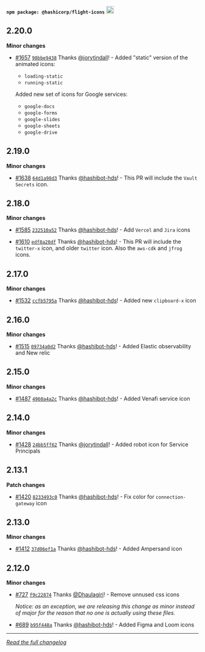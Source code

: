 <p class="doc-whats-new-changelog-npm-info">
  <strong><code>npm package: @hashicorp/flight-icons</code></strong>
  <a href="https://badge.fury.io/js/%40hashicorp%2Fflight-icons">
    <img src="https://badge.fury.io/js/%40hashicorp%2Fflight-icons.svg" alt="npm version" height="20">
  </a>
</p>

## 2.20.0

**Minor changes**

- [#1657](https://github.com/hashicorp/design-system/pull/1657) [`98bbe9438`](https://github.com/hashicorp/design-system/commit/98bbe9438e034695a552e4033c80ef28970ef22a) Thanks [@jorytindall](https://github.com/jorytindall)! - Added "static" version of the animated icons:

  - `loading-static`
  - `running-static`

  Added new set of icons for Google services:

  - `google-docs`
  - `google-forms`
  - `google-slides`
  - `google-sheets`
  - `google-drive`

## 2.19.0

**Minor changes**

- [#1638](https://github.com/hashicorp/design-system/pull/1638) [`64d1a98d3`](https://github.com/hashicorp/design-system/commit/64d1a98d36fc9c79e941929fec4b9ee6ee89ffdb) Thanks [@hashibot-hds](https://github.com/hashibot-hds)! - This PR will include the `Vault Secrets` icon.

## 2.18.0

**Minor changes**

- [#1585](https://github.com/hashicorp/design-system/pull/1585) [`232510a52`](https://github.com/hashicorp/design-system/commit/232510a529621114dd605b741f0fe5f571b2cb56) Thanks [@hashibot-hds](https://github.com/hashibot-hds)! - Add `Vercel` and `Jira` icons

- [#1610](https://github.com/hashicorp/design-system/pull/1610) [`edf8a20df`](https://github.com/hashicorp/design-system/commit/edf8a20dff1cc59c2cb8c0f211f91aa81a0b37f0) Thanks [@hashibot-hds](https://github.com/hashibot-hds)! - This PR will include the `twitter-x` icon, and older `twitter` icon. Also the `aws-cdk` and `jfrog` icons.

## 2.17.0

**Minor changes**

- [#1532](https://github.com/hashicorp/design-system/pull/1532) [`ccfb5795a`](https://github.com/hashicorp/design-system/commit/ccfb5795af4ee2e55939de1be3037003e85cc77e) Thanks [@hashibot-hds](https://github.com/hashibot-hds)! - Added new `clipboard-x` icon

## 2.16.0

**Minor changes**

- [#1515](https://github.com/hashicorp/design-system/pull/1515) [`09734a0d2`](https://github.com/hashicorp/design-system/commit/09734a0d2a45be0b25b8e841649d87ad9c600053) Thanks [@hashibot-hds](https://github.com/hashibot-hds)! - Added Elastic observability and New relic

## 2.15.0

**Minor changes**

- [#1487](https://github.com/hashicorp/design-system/pull/1487) [`4960a4a2c`](https://github.com/hashicorp/design-system/commit/4960a4a2cf368b47c22ac12186f9f2b48d406519) Thanks [@hashibot-hds](https://github.com/hashibot-hds)! - Added Venafi service icon

## 2.14.0

**Minor changes**

- [#1428](https://github.com/hashicorp/design-system/pull/1428) [`24bb5ff62`](https://github.com/hashicorp/design-system/commit/24bb5ff628c2166314854c1295d9998bbd5e2aba) Thanks [@jorytindall](https://github.com/jorytindall)! - Added robot icon for Service Principals

## 2.13.1

**Patch changes**

- [#1420](https://github.com/hashicorp/design-system/pull/1420) [`8233493c0`](https://github.com/hashicorp/design-system/commit/8233493c05c422f06f1e61bb17e9c5c2e5385090) Thanks [@hashibot-hds](https://github.com/hashibot-hds)! - Fix color for `connection-gateway` icon

## 2.13.0

**Minor changes**

- [#1412](https://github.com/hashicorp/design-system/pull/1412) [`37d06ef1a`](https://github.com/hashicorp/design-system/commit/37d06ef1ae9f1f5c4a30796e3c42e62ccbe860c9) Thanks [@hashibot-hds](https://github.com/hashibot-hds)! - Added Ampersand icon

## 2.12.0

**Minor changes**

- [#727](https://github.com/hashicorp/design-system/pull/727) [`f9c22874`](https://github.com/hashicorp/design-system/commit/f9c22874ab24db25ee347c95e5c26dc0055a642e) Thanks [@Dhaulagiri](https://github.com/Dhaulagiri)! - Remove unnused css icons

  _Notice: as an exception, we are releasing this change as minor instead of major for the reason that no one is actually using these files._

* [#689](https://github.com/hashicorp/design-system/pull/689) [`b95f448a`](https://github.com/hashicorp/design-system/commit/b95f448a31cc138436caf0aae332139c5129d9dc) Thanks [@hashibot-hds](https://github.com/hashibot-hds)! - Added Figma and Loom icons


---

_[Read the full changelog](https://github.com/hashicorp/design-system/blob/main/packages/flight-icons/CHANGELOG.md)_